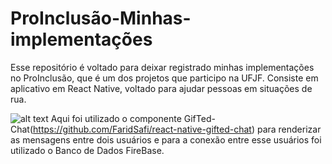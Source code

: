 # ProInclusão-Minhas-implementações
Esse repositório é voltado para deixar registrado minhas implementações no ProInclusão, que é um dos projetos que participo na UFJF. Consiste em aplicativo em React Native, voltado para ajudar pessoas em situações de rua. 

![alt text](https://raw.githubusercontent.com/MarcosMateusOS/ProInclusao-Minhas-implementacoes/main/Hnet-image.gif)
Aqui foi utilizado o componente GifTed-Chat(https://github.com/FaridSafi/react-native-gifted-chat) para renderizar as mensagens entre dois usuários e para a conexão entre esse usuários foi utilizado o Banco de Dados FireBase.

